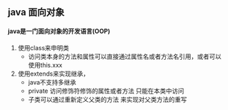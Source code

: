 ## java 面向对象

#### java是一门面向对象的开发语言(OOP)

1. 使用class来申明类
    * 访问类本身的方法和属性可以直接通过属性名或者方法名引用，或者可以使用this.xxx
2. 使用extends来实现继承， 
    * java不支持多继承
    * private 访问修饰符修饰的属性或者方法 只能在本类中访问
    * 子类可以通过重新定义父类的方法 来实现对父类方法的重写

